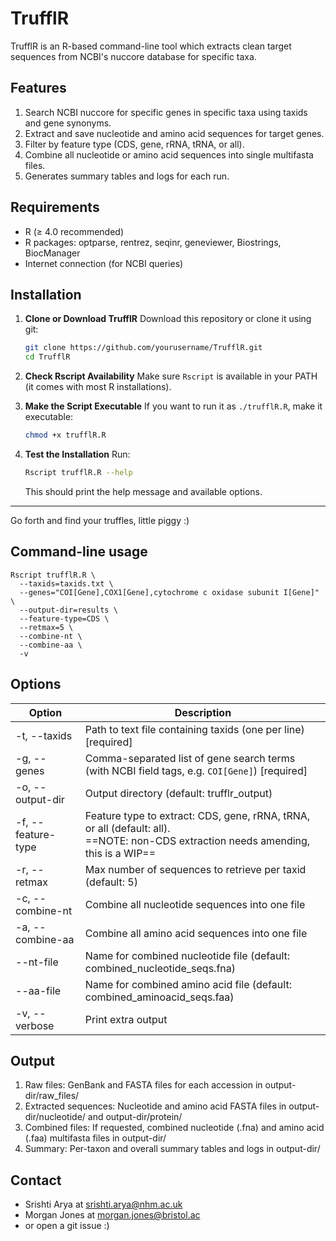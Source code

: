 # TrufflR

TrufflR is an R-based command-line tool which extracts clean target sequences from NCBI's nuccore database for specific taxa.

## Features

1. Search NCBI nuccore for specific genes in specific taxa using taxids and gene synonyms.
2. Extract and save nucleotide and amino acid sequences for target genes.
3. Filter by feature type (CDS, gene, rRNA, tRNA, or all).
4. Combine all nucleotide or amino acid sequences into single multifasta files.
5. Generates summary tables and logs for each run.

## Requirements

- R (≥ 4.0 recommended)
- R packages: optparse, rentrez, seqinr, geneviewer, Biostrings, BiocManager
- Internet connection (for NCBI queries)

## Installation

1. **Clone or Download TrufflR**
   Download this repository or clone it using git:
   ```bash
   git clone https://github.com/yourusername/TrufflR.git
   cd TrufflR
   ```

2. **Check Rscript Availability**
   Make sure `Rscript` is available in your PATH (it comes with most R installations).

3. **Make the Script Executable**
   If you want to run it as `./trufflR.R`, make it executable:
   ```bash
   chmod +x trufflR.R
   ```

4. **Test the Installation**
   Run:
   ```bash
   Rscript trufflR.R --help
   ```
   This should print the help message and available options.

---

Go forth and find your truffles, little piggy :)

## Command-line usage

```{bash}
Rscript trufflR.R \
  --taxids=taxids.txt \
  --genes="COI[Gene],COX1[Gene],cytochrome c oxidase subunit I[Gene]" \
  --output-dir=results \
  --feature-type=CDS \
  --retmax=5 \
  --combine-nt \
  --combine-aa \
  -v
```

## Options

| Option             | Description                                                                                                                           |
| ------------------ | ------------------------------------------------------------------------------------------------------------------------------------- |
| -t, --taxids       | Path to text file containing taxids (one per line) [required]                                                                         |
| -g, --genes        | Comma-separated list of gene search terms (with NCBI field tags, e.g. `COI[Gene]`) [required]                                         |
| -o, --output-dir   | Output directory (default: trufflr_output)                                                                                            |
| -f, --feature-type | Feature type to extract: CDS, gene, rRNA, tRNA, or all (default: all). <br>==NOTE: non-CDS extraction needs amending, this is a WIP== |
| -r, --retmax       | Max number of sequences to retrieve per taxid (default: 5)                                                                            |
| -c, --combine-nt   | Combine all nucleotide sequences into one file                                                                                        |
| -a, --combine-aa   | Combine all amino acid sequences into one file                                                                                        |
| --nt-file          | Name for combined nucleotide file (default: combined_nucleotide_seqs.fna)                                                             |
| --aa-file          | Name for combined amino acid file (default: combined_aminoacid_seqs.faa)                                                              |
| -v, --verbose      | Print extra output                                                                                                                    |

## Output

1. Raw files: GenBank and FASTA files for each accession in output-dir/raw_files/
2. Extracted sequences: Nucleotide and amino acid FASTA files in output-dir/nucleotide/ and output-dir/protein/
3. Combined files: If requested, combined nucleotide (.fna) and amino acid (.faa) multifasta files in output-dir/
4. Summary: Per-taxon and overall summary tables and logs in output-dir/

## Contact

- Srishti Arya at <srishti.arya@nhm.ac.uk>
- Morgan Jones at <morgan.jones@bristol.ac>
- or open a git issue :)
